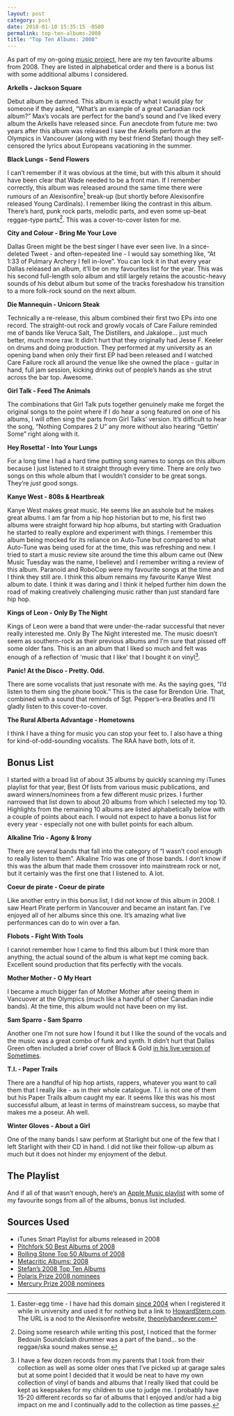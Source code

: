 ```yaml
---
layout: post
category: post
date: 2018-01-10 15:35:15 -0500
permalink: top-ten-albums-2008
title: "Top Ten Albums: 2008"
---
```


As part of my on-going [music project](http://theonlysiteever.com/music-project), here are my ten favourite albums from 2008. They are listed in alphabetical order and there is a bonus list with some additional albums I considered.

**Arkells - Jackson Square**

Debut album be damned. This album is exactly what I would play for someone if they asked, “What’s an example of a great Canadian rock album?” Max’s vocals are perfect for the band’s sound and I’ve liked every album the Arkells have released since. Fun anecdote from future me: two years after this album was released I saw the Arkells perform at the Olympics in Vancouver (along with my best friend Stefan) though they self-censored the lyrics about Europeans vacationing in the summer.

**Black Lungs - Send Flowers**

I can’t remember if it was obvious at the time, but with this album it should have been clear that Wade needed to be a front man. If I remember correctly, this album was released around the same time there were rumours of an Alexisonfire[^1-2008bof] break-up (but shortly before Alexisonfire released Young Cardinals). I remember liking the contrast in this album. There’s hard, punk rock parts, melodic parts, and even some up-beat reggae-type parts[^2-2008bof]. This was a cover-to-cover listen for me.

**City and Colour - Bring Me Your Love**

Dallas Green might be the best singer I have ever seen live. In a since-deleted Tweet - and often-repeated line - I would say something like, “At 1:33 of Pulmary Archery I fell in-love”. You can lock it in that every year Dallas released an album, it’ll be on my favourites list for the year. This was his second full-length solo album and still largely retains the acoustic-heavy sounds of his debut album but some of the tracks foreshadow his transition to a more folk-rock sound on the next album.

**Die Mannequin - Unicorn Steak**

Technically a re-release, this album combined their first two EPs into one record. The straight-out rock and growly vocals of Care Failure reminded me of bands like Veruca Salt, The Distillers, and Jakalope... just much better, much more raw. It didn’t hurt that they originally had Jesse F. Keeler on drums and doing production. They performed at my university as an opening band when only their first EP had been released and I watched Care Failure rock all around the venue like she owned the place - guitar in hand, full jam session, kicking drinks out of people’s hands as she strut across the bar top. Awesome. 

**Girl Talk - Feed The Animals**

The combinations that Girl Talk puts together genuinely make me forget the original songs to the point where if I do hear a song featured on one of his albums, I will often sing the parts from Girl Talks’ version. It’s difficult to hear the song, “Nothing Compares 2 U” any more without also hearing “Gettin’ Some” right along with it. 

**Hey Rosetta! - Into Your Lungs**

For a long time I had a hard time putting song names to songs on this album because I just listened to it straight through every time. There are only two songs on this whole album that I wouldn’t consider to be great songs. They’re *just* good songs.

**Kanye West - 808s & Heartbreak**

Kanye West makes great music. He seems like an asshole but he makes great albums. I am far from a hip hop historian but to me, his first two albums were straight forward hip hop albums, but starting with Graduation he started to really explore and experiment with things. I remember this album being mocked for its reliance on Auto-Tune but compared to what Auto-Tune was being used for at the time, this was refreshing and new. I tried to start a music review site around the time this album came out (New Music Tuesday was the name, I believe) and I remember writing a review of this album. Paranoid and RoboCop were my favourite songs at the time and I think they still are. I think this album remains my favourite Kanye West album to date. I think it was daring and I think it helped further him down the road of making creatively challenging music rather than just standard fare hip hop. 

**Kings of Leon - Only By The Night**

Kings of Leon were a band that were under-the-radar successful that never really interested me. Only By The Night interested me. The music doesn’t seem as southern-rock as their previous albums and I’m sure that pissed off some older fans. This is an an album that I liked so much and felt was enough of a reflection of ‘music that I like’ that I bought it on vinyl[^3-2008bof].

**Panic! At the Disco - Pretty. Odd.**

There are some vocalists that just resonate with me. As the saying goes, “I’d listen to them sing the phone book.” This is the case for Brendon Urie. That, combined with a sound that reminds of Sgt. Pepper’s-era Beatles and I’ll gladly listen to this cover-to-cover.

**The Rural Alberta Advantage - Hometowns**

I think I have a thing for music you can stop your feet to. I also have a thing for kind-of-odd-sounding vocalists. The RAA have both, lots of it. 

## Bonus List

I started with a broad list of about 35 albums by quickly scanning my iTunes playlist for that year, Best Of lists from various music publications, and award winners/nominees from a few different music prizes. I further narrowed that list down to about 20 albums from which I selected my top 10. Highlights from the remaining 10 albums are listed alphabetically below with a couple of points about each. I would not expect to have a bonus list for every year - especially not one with bullet points for each album. 

**Alkaline Trio - Agony & Irony**

There are several bands that fall into the category of “I wasn’t cool enough to really listen to them”. Alkaline Trio was one of those bands. I don’t know if this was the album that made them crossover into mainstream rock or not, but it certainly was the first one that I listened to. A lot.

**Coeur de pirate - Coeur de pirate**

Like another entry in this bonus list, I did not know of this album in 2008. I saw Heart Pirate perform in Vancouver and became an instant fan. I’ve enjoyed all of her albums since this one. It’s amazing what live performances can do to win over a fan.

**Flobots - Fight With Tools**

I cannot remember how I came to find this album but I think more than anything, the actual sound of the album is what kept me coming back. Excellent sound production that fits perfectly with the vocals. 

**Mother Mother - O My Heart**

I became a much bigger fan of Mother Mother after seeing them in Vancuover at the Olympics (much like a handful of other Canadian indie bands). At the time, this album would not have been on my list. 

**Sam Sparro - Sam Sparro**

Another one I’m not sure how I found it but I like the sound of the vocals and the music was a great combo of funk and synth. It didn’t hurt that Dallas Green often included a brief cover of Black & Gold [in his live version of Sometimes](https://m.youtube.com/watch?v=bx7mzZ8gkRo).

**T.I. - Paper Trails**

There are a handful of hip hop artists, rappers, whatever you want to call them that I really like - as in their whole catalogue. T.I. is not one of them but his Paper Trails album caught my ear. It seems like this was his most successful album, at least in terms of mainstream success, so maybe that makes me a poseur. Ah well.

**Winter Gloves - About a Girl**

One of the many bands I saw perform at Starlight but one of the few that I left Starlight with their CD in hand. I did not like their follow-up album as much but it does not hinder my enjoyment of the debut. 

## The Playlist

And if all of that wasn’t enough, here’s an [Apple Music playlist](https://itunes.apple.com/ca/playlist/top-ten-albums-2008/pl.u-PDWB0AsLeEa99) with some of my favourite songs from all of the albums, bonus list included.

## Sources Used

+ iTunes Smart Playlist for albums released in 2008 
+ [Pitchfork 50 Best Albums of 2008](https://pitchfork.com/features/lists-and-guides/7573-the-50-best-albums-of-2008/)
+ [Rolling Stone Top 50 Albums of 2008](https://www.stereogum.com/40652/rolling_stones_top_50_albums_of_2008/franchises/list/)
+ [Metacritic Albums: 2008](http://www.metacritic.com/browse/albums/score/metascore/year/filtered?year_selected=2008)
+ [Stefan’s 2008 Top Ten Albums](http://sandrush.blogspot.com/2008/12/2008-top-ten-albums.html)
+ [Polaris Prize 2008 nominees](https://en.m.wikipedia.org/wiki/2008_Polaris_Music_Prize)
+ [Mercury Prize 2008 nominees](https://en.m.wikipedia.org/wiki/Mercury_Prize)

[^1-2008bof]: Easter-egg time - I have had this domain [since 2004](http://web.archive.org/web/20040814070425/http://www.theonlysiteever.com:80/) when I registered it while in university and used it for nothing but a link to [HowardStern.com](http://howardstern.com). The URL is a nod to the Alexisonfire website, [theonlybandever.com](http://theonlybandever.com)

[^2-2008bof]: Doing some research while writing this post, I noticed that the former Bedouin Soundclash drummer was a part of the band... so the reggae/ska sound makes sense.

[^3-2008bof]: I have a few dozen records from my parents that I took from their collection as well as some older ones that I’ve picked up at garage sales but at some point I decided that it would be neat to have my own collection of vinyl of bands and albums that I really liked that could be kept as keepsakes for my children to use to judge me. I probably have 15-20 different records so far of albums that I enjoyed and/or had a big impact on me and I continually add to the collection as time passes. 